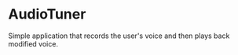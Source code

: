 # AudioTuner

Simple application that records the user's voice and then plays back modified voice.

